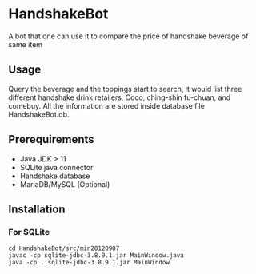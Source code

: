 # HandshakeBot
A bot that one can use it to compare the price of handshake beverage of same item
## Usage
  Query the beverage and the toppings start to search, it would list three different handshake drink retailers, Coco, ching-shin fu-chuan, and comebuy.
  All the information are stored inside database file HandshakeBot.db.
## Prerequirements
- Java JDK > 11
- SQLite java connector
- Handshake database
- MariaDB/MySQL (Optional)
## Installation
### For SQLite
``` 
cd HandshakeBot/src/min20120907
javac -cp sqlite-jdbc-3.8.9.1.jar MainWindow.java
java -cp .:sqlite-jdbc-3.8.9.1.jar MainWindow
```
